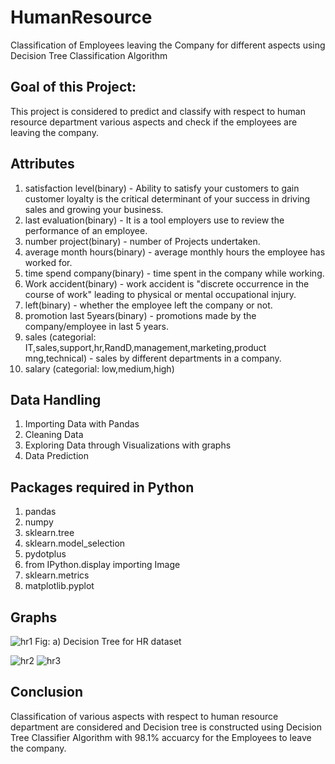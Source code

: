 # HumanResource
Classification of Employees leaving the Company for different aspects using Decision Tree Classification Algorithm

## Goal of this Project: 
This project is considered to predict and classify with respect to human resource department various aspects and check if the employees are leaving the company.

## Attributes
1)  satisfaction level(binary) - Ability to satisfy your customers to gain customer loyalty is the critical determinant of your success in     driving sales and growing your business.
2)  last evaluation(binary) - It is a tool employers use to review the performance of an employee.
3)  number project(binary) - number of Projects undertaken.
4)  average month hours(binary) - average monthly hours the employee has worked for.
5)  time spend company(binary) - time spent in the company while working.
6)  Work accident(binary) - work accident is "discrete occurrence in the course of work" leading to physical or mental occupational injury.
7)  left(binary) - whether the employee left the company or not.
8)  promotion last 5years(binary) - promotions made by the company/employee in last 5 years.
9)  sales (categorial: IT,sales,support,hr,RandD,management,marketing,product mng,technical) - sales by different departments in a company. 
10) salary (categorial: low,medium,high)

## Data Handling
1) Importing Data with Pandas
2) Cleaning Data
3) Exploring Data through Visualizations with graphs
4) Data Prediction

## Packages required in Python
1) pandas
2) numpy
3) sklearn.tree
4) sklearn.model_selection
5) pydotplus
6) from IPython.display importing Image
7) sklearn.metrics
8) matplotlib.pyplot

## Graphs
 ![hr1](https://user-images.githubusercontent.com/44108439/51936858-2687af00-242f-11e9-953a-8d8a0c81d458.png)
 Fig: a) Decision Tree for HR dataset
 
 ![hr2](https://user-images.githubusercontent.com/44108439/51937033-8ed69080-242f-11e9-80de-b6b5d132b0c3.png)
 ![hr3](https://user-images.githubusercontent.com/44108439/51937061-a01f9d00-242f-11e9-92ad-36965f17653e.png)

## Conclusion
Classification of various aspects with respect to human resource department are considered and Decision tree is constructed using Decision Tree Classifier Algorithm with 98.1% accuarcy for the Employees to leave the company.
